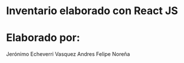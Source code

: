 # Inventario elaborado con React JS

# Elaborado por:

Jerónimo Echeverri Vasquez
Andres Felipe Noreña

